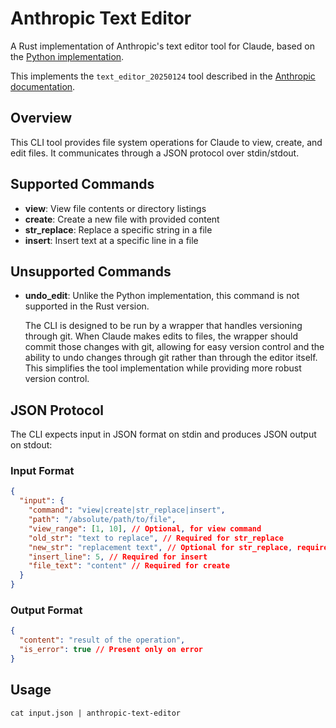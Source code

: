 # Anthropic Text Editor

A Rust implementation of Anthropic's text editor tool for Claude, based on the
[Python implementation](https://github.com/anthropics/anthropic-quickstarts/blob/main/computer-use-demo/computer_use_demo/tools/edit.py).

This implements the `text_editor_20250124` tool described in the
[Anthropic documentation](https://docs.anthropic.com/en/docs/agents-and-tools/computer-use#understand-anthropic-defined-tools).

## Overview

This CLI tool provides file system operations for Claude to view, create, and
edit files. It communicates through a JSON protocol over stdin/stdout.

## Supported Commands

- **view**: View file contents or directory listings
- **create**: Create a new file with provided content
- **str_replace**: Replace a specific string in a file
- **insert**: Insert text at a specific line in a file

## Unsupported Commands

- **undo_edit**: Unlike the Python implementation, this command is not supported
  in the Rust version.

  The CLI is designed to be run by a wrapper that handles versioning through
  git. When Claude makes edits to files, the wrapper should commit those changes
  with git, allowing for easy version control and the ability to undo changes
  through git rather than through the editor itself. This simplifies the tool
  implementation while providing more robust version control.

## JSON Protocol

The CLI expects input in JSON format on stdin and produces JSON output on
stdout:

### Input Format

```json
{
  "input": {
    "command": "view|create|str_replace|insert",
    "path": "/absolute/path/to/file",
    "view_range": [1, 10], // Optional, for view command
    "old_str": "text to replace", // Required for str_replace
    "new_str": "replacement text", // Optional for str_replace, required for insert
    "insert_line": 5, // Required for insert
    "file_text": "content" // Required for create
  }
}
```

### Output Format

```json
{
  "content": "result of the operation",
  "is_error": true // Present only on error
}
```

## Usage

```
cat input.json | anthropic-text-editor
```
